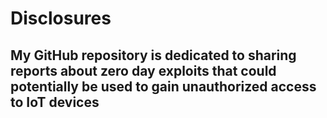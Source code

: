 # Disclosures 

## My GitHub repository is dedicated to sharing reports about zero day exploits that could potentially be used to gain unauthorized access to IoT devices
